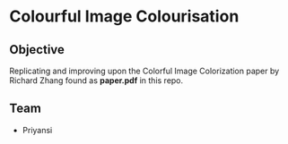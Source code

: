 # Colourful Image Colourisation
## Objective
Replicating and improving upon the Colorful Image Colorization paper by Richard Zhang found as **paper.pdf** in this repo.
## Team 
- Priyansi

